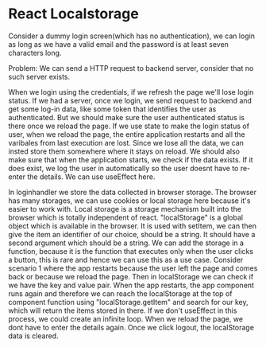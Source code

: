 # React Localstorage

Consider a dummy login screen(which has no authentication), we can login as long as we have a valid email and the password is at least seven characters long.

Problem:
We can send a HTTP request to backend server, consider that no such server exists.

When we login using the credentials, if we refresh the page we'll lose login status. If we had a server, once we login, we send request to backend and get some log-in data, like some token that identifies the user as authenticated. But we should make sure the user authenticated status is there once we reload the page.
If we use state to make the login status of user, when we reload the page, the entire application restarts and all the varibales from last execution are lost. Since we lose all the data, we can insted store them somewhere where it stays on reload. We should also make sure that when the application starts, we check if the data exists. If it does exist, we log the user in automatically so the user doesnt have to re-enter the details.
We can use useEffect here.

In loginhandler we store the data collected in browser storage. The browser has many storages, we can use cookies or local storage here because it's easier to work with.
Local storage is a storage mechanism built into the browser which is totally independent of react. "localStorage" is a global object which is available in the browser. It is used with setItem, we can then give the item an identifier of our choice, should be a string. It should have a second argument which should be a string. We can add the storage in a function, because it is the function that executes only when the user clicks a button, this is rare and hence we can use this as a use case.
Consider scenario 1 where the app restarts because the user left the page and comes back or because we reload the page. Then in localStorage we can check if we have the key and value pair. When the app restarts, the app component runs again and therefore we can reach the localStorage at the top of component function using "localStorage.getItem" and search for our key, which will return the items stored in there. 
If we don't useEffect in this process, we could create an infinite loop. When we reload the page, we dont have to enter the details again. Once we click logout, the localStorage data is cleared.
